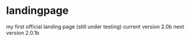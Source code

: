 # landingpage
my first official landing page (still under testing)
current version 2.0b
next version 2.0.1b
